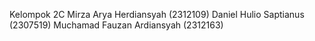 Kelompok 
2C
Mirza Arya Herdiansyah (2312109)
Daniel Hulio Saptianus (2307519)
Muchamad Fauzan Ardiansyah (2312163)

